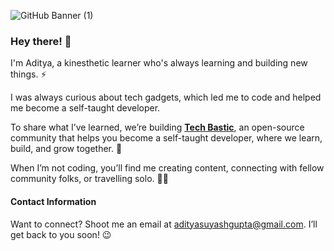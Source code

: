 ![GitHub Banner (1)](https://github.com/user-attachments/assets/88b3e2f7-6358-4c4f-b288-994ebb53c64a)

### Hey there! 👋

I'm Aditya, a kinesthetic learner who's always learning and building new things. ⚡

I was always curious about tech gadgets, which led me to code and helped me become a self-taught developer.

To share what I’ve learned, we’re building **[Tech Bastic](https://techbastic.github.io)**, an open-source community that helps you become a self-taught developer, where we learn, build, and grow together. 🤖

When I’m not coding, you’ll find me creating content, connecting with fellow community folks, or travelling solo. 👨‍💻

#### Contact Information 
Want to connect? Shoot me an email at adityasuyashgupta@gmail.com. I’ll get back to you soon! 😉
